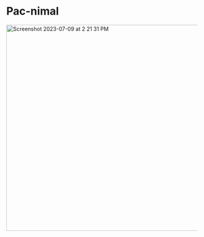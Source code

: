 # Pac-nimal

<img width="541" alt="Screenshot 2023-07-09 at 2 21 31 PM" src="https://github.com/livmeraki/Pac-nimal_/assets/101008862/7309fefe-0a68-4c98-a200-7bca97d79b03">
